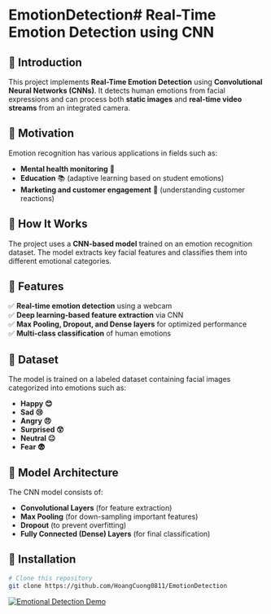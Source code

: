 # EmotionDetection# Real-Time Emotion Detection using CNN

## 📌 Introduction
This project implements **Real-Time Emotion Detection** using **Convolutional Neural Networks (CNNs)**. It detects human emotions from facial expressions and can process both **static images** and **real-time video streams** from an integrated camera.

## 📌 Motivation
Emotion recognition has various applications in fields such as:
- **Mental health monitoring** 🏥
- **Education** 📚 (adaptive learning based on student emotions)
- **Marketing and customer engagement** 🛒 (understanding customer reactions)

## 📌 How It Works
The project uses a **CNN-based model** trained on an emotion recognition dataset. The model extracts key facial features and classifies them into different emotional categories.

## 📌 Features
✅ **Real-time emotion detection** using a webcam  
✅ **Deep learning-based feature extraction** via CNN  
✅ **Max Pooling, Dropout, and Dense layers** for optimized performance  
✅ **Multi-class classification** of human emotions  

## 📌 Dataset
The model is trained on a labeled dataset containing facial images categorized into emotions such as:
- **Happy 😊**
- **Sad 😢**
- **Angry 😠**
- **Surprised 😲**
- **Neutral 😐**
- **Fear 😨**

## 📌 Model Architecture
The CNN model consists of:
- **Convolutional Layers** (for feature extraction)
- **Max Pooling** (for down-sampling important features)
- **Dropout** (to prevent overfitting)
- **Fully Connected (Dense) Layers** (for final classification)

## 📌 Installation
```bash
# Clone this repository
git clone https://github.com/HoangCuong0811/EmotionDetection

```

[![Emotional Detection Demo](https://www.youtube.com/watch?v=QyNrtDEi6ng)](https://www.youtube.com/watch?v=QyNrtDEi6ng)

